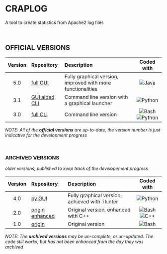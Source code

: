 # CRAPLOG
A tool to create statistics from Apache2 log files 

<br>

## OFFICIAL VERSIONS

| Version | Repository | Description | Coded with |
| :-: | :-- | :-- | :-: |
| 5.0 | [full GUI](https://github.com/elB4RTO/craplog-fullGUI) | Fully graphical version, improved with more functionalities | ![Java](https://img.shields.io/badge/%20-Java-b07219) |
| 3.1 | [GUI aided CLI](https://github.com/elB4RTO/craplog-GUIaidedCLI) | Command line version with a graphical launcher | ![Python](https://img.shields.io/badge/%20-Python-3572A5) |
| 3.0 | [full CLI](https://github.com/elB4RTO/craplog-fullCLI) | Command line version | ![Bash](https://img.shields.io/badge/%20-Bash-89e051) ![Python](https://img.shields.io/badge/%20-Python-3572A5) |

*NOTE: All of the **official versions** are up-to-date, the version number is just indicative for the development progress*

<br>

### ARCHIVED VERSIONS
*older versions, published to keep track of the developement progress*

| Version | Repository | Description | Coded with |
| :-: | :-- | :-- | :-: |
| 4.0 | [py GUI](https://github.com/elB4RTO/craplog-pyGUI) | Fully graphical version, achieved with Tkinter | ![Python](https://img.shields.io/badge/%20-Python-3572A5) |
| 2.0 | [origin enhanced](https://github.com/elB4RTO/craplog-originEnhanced) | Original version, enhanced with C++ | ![Bash](https://img.shields.io/badge/%20-Bash-89e051) ![C++](https://img.shields.io/badge/%20-C++-f34b7d) |
| 1.0 | [origin](https://github.com/elB4RTO/craplog-origin) | Original version | ![Bash](https://img.shields.io/badge/%20-Bash-89e051) |

*NOTE: The **archived versions** may be un-complete, or un-updated. The code still works, but has not been enhanced from the day they was archived*
